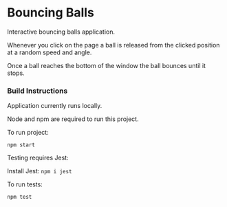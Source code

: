 # Bouncing Balls

Interactive bouncing balls application.

Whenever you click on the page a ball is released from the clicked position at a random speed and angle.

Once a ball reaches the bottom of the window the ball bounces until it stops.

### Build Instructions 

Application currently runs locally.

Node and npm are required to run this project. 

To run project:

`npm start`

Testing requires Jest:

Install Jest: `npm i jest`

To run tests:

`npm test`